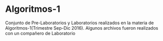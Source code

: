 # Algoritmos-1
Conjunto de Pre-Laboratorios y Laboratorios realizados en la materia de Algoritmos-1(Trimestre Sep-Dic 2016). Algunos archivos fueron realizados con un compañero de Laboratorio

